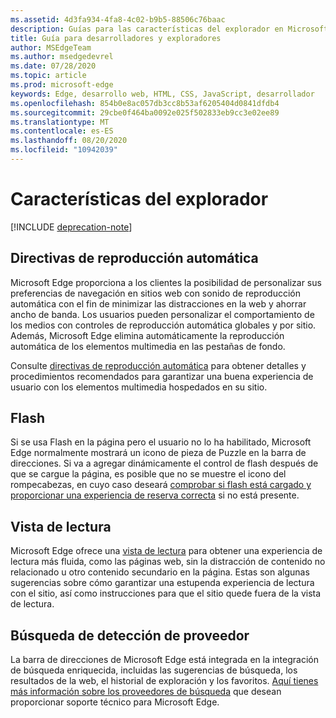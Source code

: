 ```yaml
---
ms.assetid: 4d3fa934-4fa8-4c02-b9b5-88506c76baac
description: Guías para las características del explorador en Microsoft Edge.
title: Guía para desarrolladores y exploradores
author: MSEdgeTeam
ms.author: msedgedevrel
ms.date: 07/28/2020
ms.topic: article
ms.prod: microsoft-edge
keywords: Edge, desarrollo web, HTML, CSS, JavaScript, desarrollador
ms.openlocfilehash: 854b0e8ac057db3cc8b53af6205404d0841dfdb4
ms.sourcegitcommit: 29cbe0f464ba0092e025f502833eb9cc3e02ee89
ms.translationtype: MT
ms.contentlocale: es-ES
ms.lasthandoff: 08/20/2020
ms.locfileid: "10942039"
---
```

# Características del explorador  

[!INCLUDE [deprecation-note](../includes/legacy-edge-note.md)]  

## Directivas de reproducción automática  

 Microsoft Edge proporciona a los clientes la posibilidad de personalizar sus preferencias de navegación en sitios web con sonido de reproducción automática con el fin de minimizar las distracciones en la web y ahorrar ancho de banda.  Los usuarios pueden personalizar el comportamiento de los medios con controles de reproducción automática globales y por sitio.  Además, Microsoft Edge elimina automáticamente la reproducción automática de los elementos multimedia en las pestañas de fondo.  

Consulte [directivas de reproducción automática](./browser-features/autoplay-policies.md) para obtener detalles y procedimientos recomendados para garantizar una buena experiencia de usuario con los elementos multimedia hospedados en su sitio.  

## Flash  

Si se usa Flash en la página pero el usuario no lo ha habilitado, Microsoft Edge normalmente mostrará un icono de pieza de Puzzle en la barra de direcciones.  Si va a agregar dinámicamente el control de flash después de que se cargue la página, es posible que no se muestre el icono del rompecabezas, en cuyo caso deseará [comprobar si flash está cargado y proporcionar una experiencia de reserva correcta](./browser-features/flash.md) si no está presente.  

## Vista de lectura  

Microsoft Edge ofrece una [vista de lectura](./browser-features/reading-view.md) para obtener una experiencia de lectura más fluida, como las páginas web, sin la distracción de contenido no relacionado u otro contenido secundario en la página.  Estas son algunas sugerencias sobre cómo garantizar una estupenda experiencia de lectura con el sitio, así como instrucciones para que el sitio quede fuera de la vista de lectura.  

## Búsqueda de detección de proveedor  

La barra de direcciones de Microsoft Edge está integrada en la integración de búsqueda enriquecida, incluidas las sugerencias de búsqueda, los resultados de la web, el historial de exploración y los favoritos.  [Aquí tienes más información sobre los proveedores de búsqueda](./browser-features/search-provider-discovery.md) que desean proporcionar soporte técnico para Microsoft Edge.  
